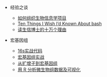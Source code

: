 - 经验之谈
	- [如何组织生物信息学项目](/Bioinfo/如何组织生物信息学项目.md)
	- [Ten Things I Wish I’d Known About bash](/Bioinfo/翻译/know_bash.md)
	- [读生信博士的十万个理由](/Bioinfo/翻译/读生信博士的十万个理由.md)

- 宏基因组
	- [16s实战代码](/Bioinfo/宏基因组/16s-code.md)
	- [宏基因组实战](/Bioinfo/宏基因组/宏基因组实战.md)
	- [从扩增子到宏基因组](/Bioinfo/宏基因组/从扩增子到宏基因组.md)
	- [用 R 分析微生物组数据及可视化](/Bioinfo/宏基因组/phyloseq.md)
